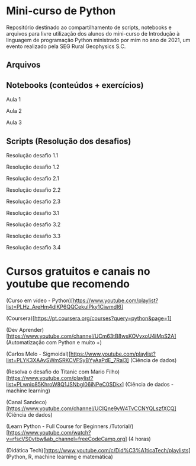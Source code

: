 # Mini-curso de Python

Repositório destinado ao compartilhamento de scripts, notebooks e arquivos para livre utilização dos alunos do mini-curso de Introdução à linguagem de programação Python ministrado por mim no ano de 2021, um evento realizado pela SEG Rural Geophysics S.C.
## Arquivos


## Notebooks (conteúdos + exercícios)
Aula 1

Aula 2

Aula 3

## Scripts (Resolução dos desafios)

Resolução desafio 1.1

Resolução desafio 1.2

Resolução desafio 2.1

Resolução desafio 2.2

Resolução desafio 2.3

Resolução desafio 3.1

Resolução desafio 3.2

Resolução desafio 3.3

Resolução desafio 3.4

# Cursos gratuitos e canais no youtube que recomendo
(Curso em vídeo - Python)[https://www.youtube.com/playlist?list=PLHz_AreHm4dlKP6QQCekuIPky1CiwmdI6]

(Coursera)[https://pt.coursera.org/courses?query=python&page=1]

(Dev Aprender)[https://www.youtube.com/channel/UCm63tB8wsKOVvxoU4iMpS2A] (Automatização com Python e muito +)

(Carlos Melo - Sigmoidal)[https://www.youtube.com/playlist?list=PLYK3XAAvSWmSRKCVFSyBYyAaPdE_7Ral3] (Ciência de dados)

(Resolva o desafio do Titanic com Mario Filho)[https://www.youtube.com/playlist?list=PLwnip85KhroW8Q1JSNbgl06iNPeC0SDkx] (Ciência de dados - machine learning)

(Canal Sandeco)[https://www.youtube.com/channel/UCIQne9yW4TvCCNYQLszfXCQ] (Ciência de dados)

(Learn Python - Full Course for Beginners /Tutorial/)[https://www.youtube.com/watch?v=rfscVS0vtbw&ab_channel=freeCodeCamp.org] (4 horas)

(Didática Tech)[https://www.youtube.com/c/Did%C3%A1ticaTech/playlists] (Python, R, machine learning e matemática)
